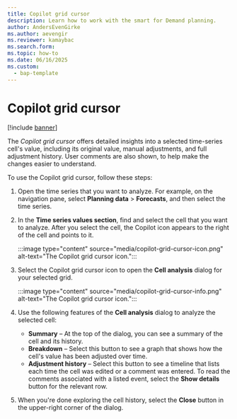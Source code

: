 ```yaml
---
title: Copilot grid cursor
description: Learn how to work with the smart for Demand planning.
author: AndersEvenGirke
ms.author: aevengir
ms.reviewer: kamaybac
ms.search.form:
ms.topic: how-to
ms.date: 06/16/2025
ms.custom: 
  - bap-template
---
```


# Copilot grid cursor

[!include [banner](../includes/banner.md)]

The *Copilot grid cursor* offers detailed insights into a selected time-series cell's value, including its original value, manual adjustments, and full adjustment history. User comments are also shown, to help make the changes easier to understand.

To use the Copilot grid cursor, follow these steps:

1. Open the time series that you want to analyze. For example, on the navigation pane, select **Planning data** \> **Forecasts**, and then select the time series.
1. In the **Time series values section**, find and select the cell that you want to analyze. After you select the cell, the Copilot icon appears to the right of the cell and points to it.

    :::image type="content" source="media/copilot-grid-cursor-icon.png" alt-text="The Copilot grid cursor icon.":::

1. Select the Copilot grid cursor icon to open the **Cell analysis** dialog for your selected grid.

    :::image type="content" source="media/copilot-grid-cursor-info.png" alt-text="The Copilot grid cursor icon.":::

1. Use the following features of the **Cell analysis** dialog to analyze the selected cell:

    - **Summary** – At the top of the dialog, you can see a summary of the cell and its history.
    - **Breakdown** – Select this button to see a graph that shows how the cell's value has been adjusted over time.
    - **Adjustment history** – Select this button to see a timeline that lists each time the cell was edited or a comment was entered. To read the comments associated with a listed event, select the **Show details** button for the relevant row.

1. When you're done exploring the cell history, select the **Close** button in the upper-right corner of the dialog.
